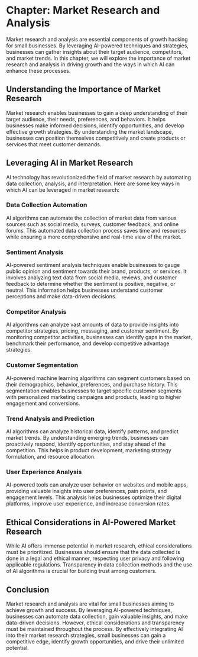 Chapter: Market Research and Analysis
=====================================

Market research and analysis are essential components of growth hacking for small businesses. By leveraging AI-powered techniques and strategies, businesses can gather insights about their target audience, competitors, and market trends. In this chapter, we will explore the importance of market research and analysis in driving growth and the ways in which AI can enhance these processes.

Understanding the Importance of Market Research
-----------------------------------------------

Market research enables businesses to gain a deep understanding of their target audience, their needs, preferences, and behaviors. It helps businesses make informed decisions, identify opportunities, and develop effective growth strategies. By understanding the market landscape, businesses can position themselves competitively and create products or services that meet customer demands.

Leveraging AI in Market Research
--------------------------------

AI technology has revolutionized the field of market research by automating data collection, analysis, and interpretation. Here are some key ways in which AI can be leveraged in market research:

### Data Collection Automation

AI algorithms can automate the collection of market data from various sources such as social media, surveys, customer feedback, and online forums. This automated data collection process saves time and resources while ensuring a more comprehensive and real-time view of the market.

### Sentiment Analysis

AI-powered sentiment analysis techniques enable businesses to gauge public opinion and sentiment towards their brand, products, or services. It involves analyzing text data from social media, reviews, and customer feedback to determine whether the sentiment is positive, negative, or neutral. This information helps businesses understand customer perceptions and make data-driven decisions.

### Competitor Analysis

AI algorithms can analyze vast amounts of data to provide insights into competitor strategies, pricing, messaging, and customer sentiment. By monitoring competitor activities, businesses can identify gaps in the market, benchmark their performance, and develop competitive advantage strategies.

### Customer Segmentation

AI-powered machine learning algorithms can segment customers based on their demographics, behavior, preferences, and purchase history. This segmentation enables businesses to target specific customer segments with personalized marketing campaigns and products, leading to higher engagement and conversions.

### Trend Analysis and Prediction

AI algorithms can analyze historical data, identify patterns, and predict market trends. By understanding emerging trends, businesses can proactively respond, identify opportunities, and stay ahead of the competition. This helps in product development, marketing strategy formulation, and resource allocation.

### User Experience Analysis

AI-powered tools can analyze user behavior on websites and mobile apps, providing valuable insights into user preferences, pain points, and engagement levels. This analysis helps businesses optimize their digital platforms, improve user experience, and increase conversion rates.

Ethical Considerations in AI-Powered Market Research
----------------------------------------------------

While AI offers immense potential in market research, ethical considerations must be prioritized. Businesses should ensure that the data collected is done in a legal and ethical manner, respecting user privacy and following applicable regulations. Transparency in data collection methods and the use of AI algorithms is crucial for building trust among customers.

Conclusion
----------

Market research and analysis are vital for small businesses aiming to achieve growth and success. By leveraging AI-powered techniques, businesses can automate data collection, gain valuable insights, and make data-driven decisions. However, ethical considerations and transparency must be maintained throughout the process. By effectively integrating AI into their market research strategies, small businesses can gain a competitive edge, identify growth opportunities, and drive their unlimited potential.
